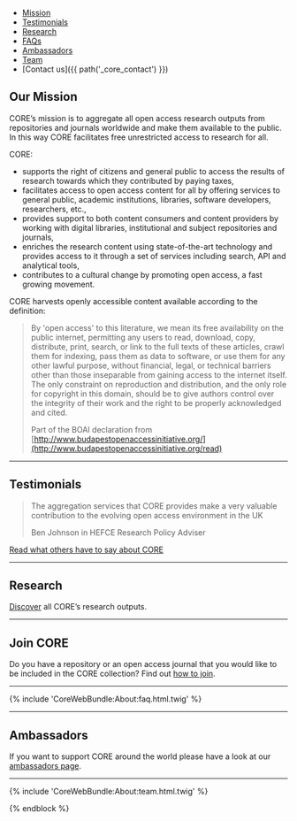 
*   [Mission](#mission)
*   [Testimonials](#testimonial)
*   [Research](#research)
*   [FAQs](#faqs)
*   [Ambassadors](#ambassadors)
*   [Team](#team)
*   [Contact us]({{ path('_core_contact') }})

## Our Mission

CORE’s mission is to aggregate all open access research outputs from repositories and journals worldwide and make them available to the public. In this way CORE facilitates free unrestricted access to research for all.

CORE:

*   supports the right of citizens and general public to access the results of research towards which they contributed by paying taxes,
*   facilitates access to open access content for all by offering services to general public, academic institutions, libraries, software developers, researchers, etc.,
*   provides support to both content consumers and content providers by working with digital libraries, institutional and subject repositories and journals,
*   enriches the research content using state-of-the-art technology and provides access to it through a set of services including search, API and analytical tools,
*   contributes to a cultural change by promoting open access, a fast growing movement.

CORE harvests openly accessible content available according to the definition:

> By 'open access' to this literature, we mean its free availability on the public internet, permitting any users to read, download, copy, distribute, print, search, or link to the full texts of these articles, crawl them for indexing, pass them as data to software, or use them for any other lawful purpose, without financial, legal, or technical barriers other than those inseparable from gaining access to the internet itself. The only constraint on reproduction and distribution, and the only role for copyright in this domain, should be to give authors control over the integrity of their work and the right to be properly acknowledged and cited.
> 
> Part of the BOAI declaration from [http://www.budapestopenaccessinitiative.org/](http://www.budapestopenaccessinitiative.org/read)

---

## Testimonials

> The aggregation services that CORE provides make a very valuable contribution to the evolving open access environment in the UK
> 
> Ben Johnson in HEFCE Research Policy Adviser

  
[Read what others have to say about CORE]({{path('_core_about_endorsements')}})

---

## Research

[Discover]({{path('_core_about_research_outputs')}}) all CORE’s research outputs.

---

## Join CORE

Do you have a repository or an open access journal that you would like to be included in the CORE collection? Find out [how to join]({{path('_core_join')}}).

---

{% include 'CoreWebBundle:About:faq.html.twig' %}

---

## Ambassadors

If you want to support CORE around the world please have a look at our [ambassadors page]({{path('_core_about_ambassadors')}}).

---

{% include 'CoreWebBundle:About:team.html.twig' %}

{% endblock %}